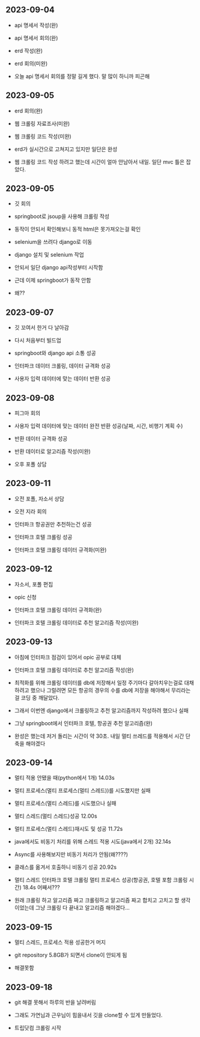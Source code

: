 ## 2023-09-04
- api 명세서 작성(완)

- api 명세서 회의(완)

- erd 작성(완)

- erd 회의(미완)

- 오늘 api 명세서 회의를 정말 길게 했다. 말 많이 하니까 피곤해

## 2023-09-05
- erd 회의(완)

- 웹 크롤링 자료조사(미완)

- 웹 크롤링 코드 작성(미완)

- erd가 실시간으로 고쳐지고 있지만 일단은 완성

- 웹 크롤링 코드 작성 하려고 했는데 시간이 얼마 안남아서 내일. 일단 mvc 틀은 잡았다.

## 2023-09-05
- 깃 회의

- springboot로 jsoup을 사용해 크롤링 작성

- 동작이 안되서 확인해보니 동적 html은 못가져오는걸 확인

- selenium을 쓰려다 django로 이동

- django 설치 및 selenium 작업

- 안되서 일단 django api작성부터 시작함

- 근데 이제 springboot가 동작 안함

- 왜??

## 2023-09-07
- 깃 꼬여서 한거 다 날아감

- 다시 처음부터 빌드업

- springboot와 django api 소통 성공

- 인터파크 데이터 크롤링, 데이터 규격화 성공

- 사용자 입력 데이터에 맞는 데이터 반환 성공

## 2023-09-08
- 피그마 회의

- 사용자 입력 데이터에 맞는 데이터 완전 반환 성공(날짜, 시간, 비행기 계획 수)

- 반환 데이터 규격화 성공

- 반환 데이터로 알고리즘 작성(미완)

- 오후 포폴 상담


## 2023-09-11
- 오전 포폴, 자소서 상담

- 오전 지라 회의

- 인터파크 항공권만 추천하는건 성공

- 인터파크 호텔 크롤링 성공

- 인터파크 호텔 크롤링 데이터 규격화(미완)

## 2023-09-12
- 자소서, 포폴 편집

- opic 신청

- 인터파크 호텔 크롤링 데이터 규격화(완)

- 인터파크 호텔 크롤링 데이터로 추천 알고리즘 작성(미완)

## 2023-09-13
- 아침에 인터파크 점검이 있어서 opic 공부로 대체

- 인터파크 호텔 크롤링 데이터로 추천 알고리즘 작성(완)

- 최적화를 위해 크롤링 데이터를 db에 저장해서 일정 주기마다 갈아치우는걸로 대채하려고 했으나
    그럴려면 모든 항공의 경우의 수를 db에 저장을 해야해서 무리라는걸 코딩 중 깨달았다.

- 그래서 이번엔 django에서 크롤링하고 추천 알고리즘까지 작성하려 했으나 실패

- 그냥 springboot에서 인터파크 호텔, 항공권 추천 알고리즘(완)

- 완성은 했는데 저거 돌리는 시간이 약 30초. 내일 멀티 쓰레드를 적용해서 시간 단축을 해야겠다

## 2023-09-14
- 멀티 적용 안됐을 때(python에서 1개) 14.03s

- 멀티 프로세스(멀티 프로세스(멀티 스레드))를 시도했지만 실패

- 멀티 프로세스(멀티 스레드)를 시도했으나 실패

- 멀티 스레드(멀티 스레드)성공 12.00s

- 멀티 프로세스(멀티 스레드)재시도 및 성공 11.72s

- java에서도 비동기 처리를 위해 스레드 적용 시도(java에서 2개) 32.14s

- Async를 사용해보지만 비동기 처리가 안됨(왜????)

- 클래스를 옮겨서 호출하니 비동기 성공 20.92s

- 멀티 스레드 인터파크 호텔 크롤링 멀티 프로세스 성공(항공권, 호텔 포함 크롤링 시간) 18.4s 어째서???

- 원래 크롤링 하고 알고리즘 짜고 크롤링하고 알고리즘 짜고 합치고 고치고 할 생각이었는데
    그냥 크롤링 다 끝내고 알고리즘 해야겠다...

## 2023-09-15
- 멀티 스레드, 프로세스 적용 성공한거 머지

- git repository 5.8GB가 되면서 clone이 안되게 됨

- 해결못함

## 2023-09-18
- git 해결 못해서 하루의 반을 날려버림

- 그래도 가연님과 근우님이 힘을내서 깃을 clone할 수 있게 만들었다.

- 트립닷컴 크롤링 시작